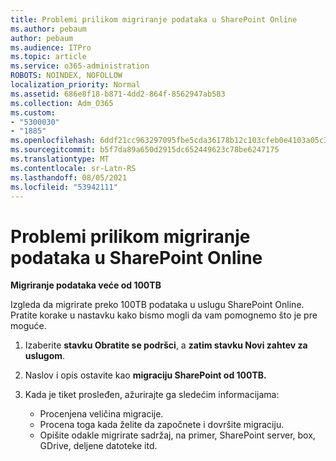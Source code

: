 ```yaml
---
title: Problemi prilikom migriranje podataka u SharePoint Online
ms.author: pebaum
author: pebaum
ms.audience: ITPro
ms.topic: article
ms.service: o365-administration
ROBOTS: NOINDEX, NOFOLLOW
localization_priority: Normal
ms.assetid: 686e8f18-b871-4dd2-864f-8562947ab583
ms.collection: Adm_O365
ms.custom:
- "5300030"
- "1885"
ms.openlocfilehash: 6ddf21cc963297095fbe5cda36178b12c103cfeb0e4103a05c39f23ee634f158
ms.sourcegitcommit: b5f7da89a650d2915dc652449623c78be6247175
ms.translationtype: MT
ms.contentlocale: sr-Latn-RS
ms.lasthandoff: 08/05/2021
ms.locfileid: "53942111"
---
```

# <a name="issues-while-migrating-data-to-sharepoint-online"></a>Problemi prilikom migriranje podataka u SharePoint Online

**Migriranje podataka veće od 100TB**

Izgleda da migrirate preko 100TB podataka u uslugu SharePoint Online. Pratite korake u nastavku kako bismo mogli da vam pomognemo što je pre moguće. 

1. Izaberite **stavku Obratite se podršci**, a **zatim stavku Novi zahtev za uslugom**. 
2. Naslov i opis ostavite kao **migraciju SharePoint od 100TB.**
3. Kada je tiket prosleđen, ažurirajte ga sledećim informacijama: 

    - Procenjena veličina migracije.
    - Procena toga kada želite da započnete i dovršite migraciju.
    - Opišite odakle migrirate sadržaj, na primer, SharePoint server, box, GDrive, deljene datoteke itd.
